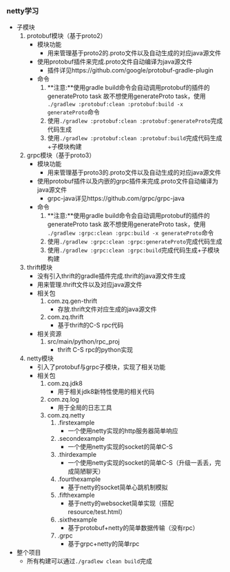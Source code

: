 ### netty学习
* 子模块
    1. protobuf模块（基于proto2）
        * 模块功能
            * 用来管理基于proto2的.proto文件以及自动生成的对应java源文件
        * 使用protobuf插件来完成.proto文件自动编译为java源文件
            * 插件详见https://github.com/google/protobuf-gradle-plugin
        * 命令
            1. **注意:**使用gradle build命令会自动调用protobuf的插件的generateProto task
               故不想使用generateProto task，使用
               `./gradlew :protobuf:clean :protobuf:build -x generateProto`命令
            2. 使用`./gradlew :protobuf:clean :protobuf:generateProto`完成代码生成
            3. 使用`./gradlew :protobuf:clean :protobuf:build`完成代码生成+子模块构建
    2. grpc模块（基于proto3）
        * 模块功能
            * 用来管理基于proto3的.proto文件以及自动生成的对应java源文件
        * 使用protobuf插件以及内嵌的grpc插件来完成.proto文件自动编译为java源文件
            * grpc-java详见https://github.com/grpc/grpc-java
        * 命令
            1. **注意:**使用gradle build命令会自动调用protobuf的插件的generateProto task
               故不想使用generateProto task，使用
               `./gradlew :grpc:clean :grpc:build -x generateProto`命令
            2. 使用`./gradlew :grpc:clean :grpc:generateProto`完成代码生成
            3. 使用`./gradlew :grpc:clean :grpc:build`完成代码生成+子模块构建
    3. thrift模块
        * 没有引入thrift的gradle插件完成.thrift的java源文件生成
        * 用来管理.thrift文件以及对应java源文件
        * 相关包
            1. com.zq.gen-thrift
                * 存放.thrift文件对应生成的java源文件
            2. com.zq.thrift
                * 基于thrift的C-S rpc代码
        * 相关资源
            1. src/main/python/rpc_proj
                * thrift C-S rpc的python实现
    4. netty模块
        * 引入了protobuf与grpc子模块，实现了相关功能
        * 相关包
            1. com.zq.jdk8
                * 用于相关jdk8新特性使用的相关代码
            2. com.zq.log
                * 用于全局的日志工具
            3. com.zq.netty
                1. .firstexample
                    * 一个使用netty实现的http服务器简单响应
                2. .secondexample
                    * 一个使用netty实现的socket的简单C-S
                3. .thirdexample
                    * 一个使用netty实现的socket的简单C-S（升级一丢丢，完成简陋聊天）
                4. .fourthexample
                    * 基于netty的socket简单心跳机制模拟
                5. .fifthexample
                    * 基于netty的websocket简单实现（搭配resource/test.html）
                6. .sixthexample
                    * 基于protobuf+netty的简单数据传输（没有rpc）
                7. .grpc
                    * 基于grpc+netty的简单rpc
* 整个项目
    * 所有构建可以通过`./gradlew clean build`完成